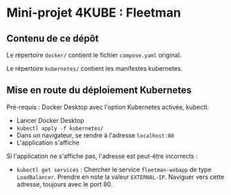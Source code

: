 # Mini-projet 4KUBE : Fleetman

## Contenu de ce dépôt

Le répertoire `docker/` contient le fichier `compose.yaml` original.

Le répertoire `kubernetes/` contient les manifestes kubernetes.

## Mise en route du déploiement Kubernetes

Pré-requis : Docker Desktop avec l'option Kubernetes activée, kubectl.

- Lancer Docker Desktop
- `kubectl apply -f kubernetes/`
- Dans un navigateur, se rendre à l'adresse `localhost:80`
- L'application s'affiche

Si l'application ne s'affiche pas, l'adresse est peut-être incorrects :
- `kubectl get services` : Chercher le service `fleetman-webapp` de type `LoadBalancer`. Prendre en note la valeur `EXTERNAL-IP`. Naviguer vers cette adresse, toujours avec le port 80.
